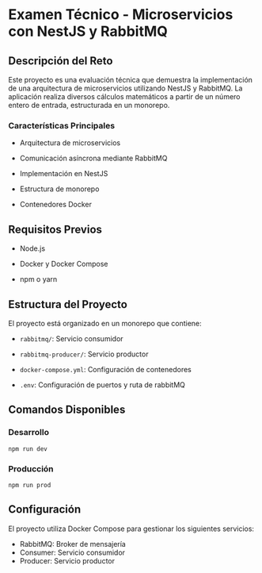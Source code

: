 
# Examen Técnico - Microservicios con NestJS y RabbitMQ

  

## Descripción del Reto

  

Este proyecto es una evaluación técnica que demuestra la implementación de una arquitectura de microservicios utilizando NestJS y RabbitMQ. La aplicación realiza diversos cálculos matemáticos a partir de un número entero de entrada, estructurada en un monorepo.

  

### Características Principales

  

- Arquitectura de microservicios

- Comunicación asíncrona mediante RabbitMQ

- Implementación en NestJS

- Estructura de monorepo

- Contenedores Docker

  

## Requisitos Previos

  

- Node.js

- Docker y Docker Compose

- npm o yarn

  

## Estructura del Proyecto

  

El proyecto está organizado en un monorepo que contiene:

  

-  `rabbitmq/`: Servicio consumidor

-  `rabbitmq-producer/`: Servicio productor

-  `docker-compose.yml`: Configuración de contenedores

-  `.env`: Configuración de puertos y ruta de rabbitMQ

  

## Comandos Disponibles

  

### Desarrollo

    npm run dev

### Producción

    npm run prod
    
## Configuración

El proyecto utiliza Docker Compose para gestionar los siguientes servicios:
- RabbitMQ: Broker de mensajería
- Consumer: Servicio consumidor
- Producer: Servicio productor